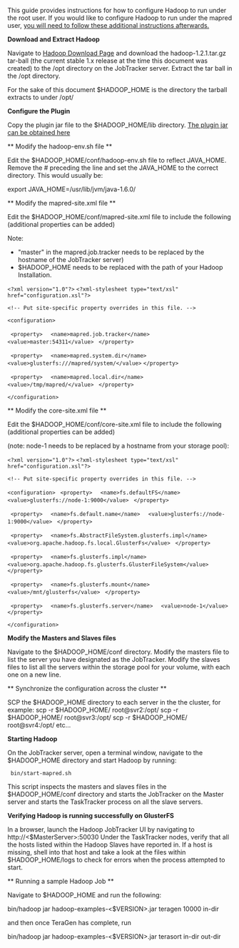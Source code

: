 This guide provides instructions for how to configure Hadoop to run under the root user. If you would like to configure Hadoop to run under the mapred user, [you will need to follow these additional instructions afterwards.](https://forge.gluster.org/hadoop/pages/ConfiguringPermissions)

**Download and Extract Hadoop**

Navigate to [Hadoop Download Page](http://hadoop.apache.org/releases.html#Download) and download the hadoop-1.2.1.tar.gz  tar-ball (the current stable 1.x release at the time this document was created) to the /opt directory on the JobTracker server. Extract the tar ball in the /opt directory.

For the sake of this document $HADOOP_HOME is the directory the tarball extracts to under /opt/

**Configure the Plugin**

Copy the plugin jar file to the $HADOOP_HOME/lib directory. [The plugin jar can be obtained here](https://forge.gluster.org/hadoop/pages/Home#Releases)

** Modify the hadoop-env.sh file **

Edit the $HADOOP_HOME/conf/hadoop-env.sh file to reflect JAVA_HOME. Remove the # preceding the line and set the JAVA_HOME to the correct directory. This would usually be:

 export JAVA_HOME=/usr/lib/jvm/java-1.6.0/

** Modify the mapred-site.xml file **

Edit the $HADOOP_HOME/conf/mapred-site.xml file to include the following (additional properties can be added)

Note: 

* "master" in the mapred.job.tracker needs to be replaced by the hostname of the JobTracker server)
* $HADOOP_HOME needs to be replaced with the path of your Hadoop Installation. 

`<?xml version="1.0"?>`
`<?xml-stylesheet type="text/xsl" href="configuration.xsl"?>`

`<!-- Put site-specific property overrides in this file. -->`

`<configuration>`

` <property>`
`  <name>mapred.job.tracker</name>`
`  <value>master:54311</value>`
` </property>`

` <property>`
`  <name>mapred.system.dir</name>`
`  <value>glusterfs:///mapred/system/</value>`
`</property>`

` <property>`
`  <name>mapred.local.dir</name>`
`  <value>/tmp/mapred/</value>`
` </property>`

`</configuration>`

** Modify the core-site.xml file **

Edit the $HADOOP_HOME/conf/core-site.xml file to include the following (additional properties can be added)

(note: node-1 needs to be replaced by a hostname from your storage pool):

`<?xml version="1.0"?>`
`<?xml-stylesheet type="text/xsl" href="configuration.xsl"?>`

`<!-- Put site-specific property overrides in this file. -->`

`<configuration>`
` <property>`
`  <name>fs.defaultFS</name>`
`  <value>glusterfs://node-1:9000</value>`
` </property>`

` <property>`
`  <name>fs.default.name</name>`
`  <value>glusterfs://node-1:9000</value>`
` </property>`

` <property>`
`  <name>fs.AbstractFileSystem.glusterfs.impl</name>`
`  <value>org.apache.hadoop.fs.local.GlusterFs</value>`
` </property>`

` <property>`
`  <name>fs.glusterfs.impl</name>`
`  <value>org.apache.hadoop.fs.glusterfs.GlusterFileSystem</value>`
` </property>`

` <property>`
`  <name>fs.glusterfs.mount</name>`
`  <value>/mnt/glusterfs</value>`
` </property>`

` <property>`
`  <name>fs.glusterfs.server</name>`
`  <value>node-1</value>`
` </property>`

`</configuration>`

**Modify the Masters and Slaves files**

Navigate to the $HADOOP_HOME/conf directory. Modify the masters file to list the server you have designated as the JobTracker. Modify the slaves files to list all the servers within the storage pool for your volume, with each one on a new line.

** Synchronize the configuration across the cluster **

SCP the $HADOOP_HOME directory to each server in the  the cluster, for example:
    scp -r $HADOOP_HOME/ root@svr2:/opt/
    scp -r $HADOOP_HOME/ root@svr3:/opt/
    scp -r $HADOOP_HOME/ root@svr4:/opt/
    etc...

**Starting Hadoop**

On the JobTracker server, open a terminal window, navigate to the $HADOOP_HOME directory and start Hadoop by running:

     bin/start-mapred.sh 

This script  inspects the masters and slaves files in the $HADOOP_HOME/conf directory and starts the JobTracker on the Master server and starts the TaskTracker process on all the slave servers.

**Verifying Hadoop is running successfully on GlusterFS**

In a browser, launch the Hadoop JobTracker UI by navigating to http://<$MasterServer>:50030 
Under the TaskTracker nodes, verify that all the hosts listed within the Hadoop Slaves have reported in. If a host is missing, shell into that host and take a look at the files within $HADOOP_HOME/logs to check for errors when the process attempted to start.

** Running a sample Hadoop Job **

Navigate to $HADOOP_HOME and run the following:

 bin/hadoop jar hadoop-examples-<$VERSION>.jar teragen 10000 in-dir

and then once TeraGen has complete, run

 bin/hadoop jar hadoop-examples-<$VERSION>.jar terasort in-dir out-dir